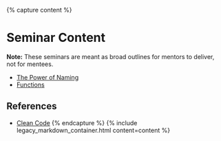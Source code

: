 {% capture content %}
# Seminar Content

**Note:** These seminars are meant as broad outlines for mentors to deliver, not for mentees.

* [The Power of Naming](./01-The-Power-of-Naming)
* [Functions](./02-Functions)

## References

* [Clean Code](https://www.amazon.co.uk/Clean-Code-Handbook-Software-Craftsmanship/dp/0132350882)
{% endcapture %}
{% include legacy_markdown_container.html content=content %}
